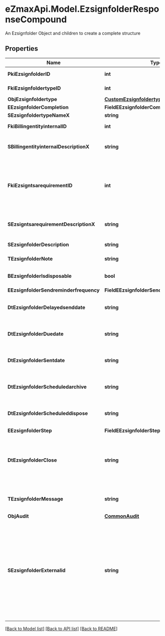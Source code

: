 # eZmaxApi.Model.EzsignfolderResponseCompound
An Ezsignfolder Object and children to create a complete structure

## Properties

Name | Type | Description | Notes
------------ | ------------- | ------------- | -------------
**PkiEzsignfolderID** | **int** | The unique ID of the Ezsignfolder | 
**FkiEzsignfoldertypeID** | **int** | The unique ID of the Ezsignfoldertype. | [optional] 
**ObjEzsignfoldertype** | [**CustomEzsignfoldertypeResponse**](CustomEzsignfoldertypeResponse.md) |  | [optional] 
**EEzsignfolderCompletion** | **FieldEEzsignfolderCompletion** |  | [optional] 
**SEzsignfoldertypeNameX** | **string** |  | [optional] 
**FkiBillingentityinternalID** | **int** | The unique ID of the Billingentityinternal. | [optional] 
**SBillingentityinternalDescriptionX** | **string** | The description of the Billingentityinternal in the language of the requester | [optional] 
**FkiEzsigntsarequirementID** | **int** | The unique ID of the Ezsigntsarequirement.  Determine if a Time Stamping Authority should add a timestamp on each of the signature. Valid values:  |Value|Description| |-|-| |1|No. TSA Timestamping will requested. This will make all signatures a lot faster since no round-trip to the TSA server will be required. Timestamping will be made using eZsign server&#39;s time.| |2|Best effort. Timestamping from a Time Stamping Authority will be requested but is not mandatory. In the very improbable case it cannot be completed, the timestamping will be made using eZsign server&#39;s time. **Additional fee applies**| |3|Mandatory. Timestamping from a Time Stamping Authority will be requested and is mandatory. In the very improbable case it cannot be completed, the signature will fail and the user will be asked to retry. **Additional fee applies**| | [optional] 
**SEzsigntsarequirementDescriptionX** | **string** | The description of the Ezsigntsarequirement in the language of the requester | [optional] 
**SEzsignfolderDescription** | **string** | The description of the Ezsignfolder | 
**TEzsignfolderNote** | **string** | Note about the Ezsignfolder | [optional] 
**BEzsignfolderIsdisposable** | **bool** | If the Ezsigndocument can be disposed | [optional] 
**EEzsignfolderSendreminderfrequency** | **FieldEEzsignfolderSendreminderfrequency** |  | [optional] 
**DtEzsignfolderDelayedsenddate** | **string** | The date and time at which the Ezsignfolder will be sent in the future. | [optional] 
**DtEzsignfolderDuedate** | **string** | The maximum date and time at which the Ezsignfolder can be signed. | [optional] 
**DtEzsignfolderSentdate** | **string** | The date and time at which the Ezsignfolder was sent the last time. | [optional] 
**DtEzsignfolderScheduledarchive** | **string** | The scheduled date and time at which the Ezsignfolder should be archived. | [optional] 
**DtEzsignfolderScheduleddispose** | **string** | The scheduled date at which the Ezsignfolder should be Disposed. | [optional] 
**EEzsignfolderStep** | **FieldEEzsignfolderStep** |  | [optional] 
**DtEzsignfolderClose** | **string** | The date and time at which the Ezsignfolder was closed. Either by applying the last signature or by completing it prematurely. | [optional] 
**TEzsignfolderMessage** | **string** | A custom text message that will be added to the email sent. | [optional] 
**ObjAudit** | [**CommonAudit**](CommonAudit.md) |  | [optional] 
**SEzsignfolderExternalid** | **string** | This field can be used to store an External ID from the client&#39;s system.  Anything can be stored in this field, it will never be evaluated by the eZmax system and will be returned AS-IS.  To store multiple values, consider using a JSON formatted structure, a URL encoded string, a CSV or any other custom format.  | [optional] 

[[Back to Model list]](../README.md#documentation-for-models) [[Back to API list]](../README.md#documentation-for-api-endpoints) [[Back to README]](../README.md)

